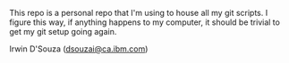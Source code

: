 This repo is a personal repo that I'm using to house all my git scripts. I figure this way, if anything happens to my computer, it should be trivial to get my git setup going again.



Irwin D'Souza (dsouzai@ca.ibm.com)
